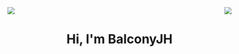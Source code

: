 <p>
  <a href="https://count.getloli.com/"><img src="https://count.getloli.com/get/@:BalconyJH"></a>
  <img src="https://weather-icon.journeyad.repl.co/@guangzhou?v=1" align="right">
</p>

<h1 align="center"></h1>
<h1 align="center">Hi, I'm BalconyJH</h1>
